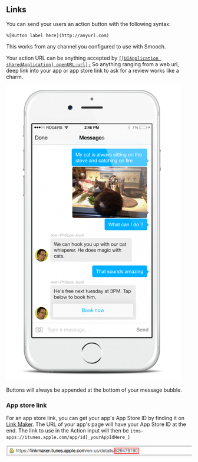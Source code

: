 ## Links

You can send your users an action button with the following syntax:

```
%[Button label here](http://anyurl.com)
```

This works from any channel you configured to use with Smooch.

Your action URL can be anything accepted by [`[[UIApplication sharedApplication] openURL:url];`](https://developer.apple.com/library/ios/documentation/UIKit/Reference/UIApplication_Class/#//apple_ref/occ/instm/UIApplication/openURL:) So anything ranging from a web url, deep link into your app or app store link to ask for a review works like a charm.

![Action buttons](/images/action_button.png)

<aside class="notice">
Buttons will always be appended at the bottom of your message bubble.
</aside>

### App store link

For an app store link, you can get your app's App Store ID by finding it on [Link Maker](https://linkmaker.itunes.apple.com). The URL of your app's page will have your App Store ID at the end. The link to use in the Action input will then be `itms-apps://itunes.apple.com/app/id[_yourAppIdHere_]`

![App Store ID](/images/appstoreid_from_url.png)
